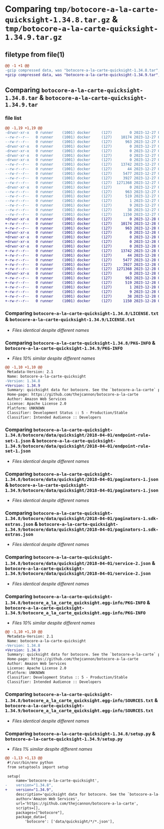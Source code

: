 # Comparing `tmp/botocore-a-la-carte-quicksight-1.34.8.tar.gz` & `tmp/botocore-a-la-carte-quicksight-1.34.9.tar.gz`

## filetype from file(1)

```diff
@@ -1 +1 @@
-gzip compressed data, was "botocore-a-la-carte-quicksight-1.34.8.tar", last modified: Wed Dec 27 01:06:54 2023, max compression
+gzip compressed data, was "botocore-a-la-carte-quicksight-1.34.9.tar", last modified: Thu Dec 28 01:06:56 2023, max compression
```

## Comparing `botocore-a-la-carte-quicksight-1.34.8.tar` & `botocore-a-la-carte-quicksight-1.34.9.tar`

### file list

```diff
@@ -1,19 +1,19 @@
-drwxr-xr-x   0 runner    (1001) docker     (127)        0 2023-12-27 01:06:54.803346 botocore-a-la-carte-quicksight-1.34.8/
--rw-r--r--   0 runner    (1001) docker     (127)    10174 2023-12-27 01:06:54.000000 botocore-a-la-carte-quicksight-1.34.8/LICENSE.txt
--rw-r--r--   0 runner    (1001) docker     (127)      963 2023-12-27 01:06:54.803346 botocore-a-la-carte-quicksight-1.34.8/PKG-INFO
-drwxr-xr-x   0 runner    (1001) docker     (127)        0 2023-12-27 01:06:54.799346 botocore-a-la-carte-quicksight-1.34.8/botocore/
-drwxr-xr-x   0 runner    (1001) docker     (127)        0 2023-12-27 01:06:54.799346 botocore-a-la-carte-quicksight-1.34.8/botocore/data/
-drwxr-xr-x   0 runner    (1001) docker     (127)        0 2023-12-27 01:06:54.799346 botocore-a-la-carte-quicksight-1.34.8/botocore/data/quicksight/
-drwxr-xr-x   0 runner    (1001) docker     (127)        0 2023-12-27 01:06:54.799346 botocore-a-la-carte-quicksight-1.34.8/botocore/data/quicksight/2018-04-01/
--rw-r--r--   0 runner    (1001) docker     (127)    13742 2023-12-27 01:06:29.000000 botocore-a-la-carte-quicksight-1.34.8/botocore/data/quicksight/2018-04-01/endpoint-rule-set-1.json
--rw-r--r--   0 runner    (1001) docker     (127)       44 2023-12-27 01:06:29.000000 botocore-a-la-carte-quicksight-1.34.8/botocore/data/quicksight/2018-04-01/examples-1.json
--rw-r--r--   0 runner    (1001) docker     (127)     5477 2023-12-27 01:06:29.000000 botocore-a-la-carte-quicksight-1.34.8/botocore/data/quicksight/2018-04-01/paginators-1.json
--rw-r--r--   0 runner    (1001) docker     (127)     3927 2023-12-27 01:06:29.000000 botocore-a-la-carte-quicksight-1.34.8/botocore/data/quicksight/2018-04-01/paginators-1.sdk-extras.json
--rw-r--r--   0 runner    (1001) docker     (127)  1271368 2023-12-27 01:06:29.000000 botocore-a-la-carte-quicksight-1.34.8/botocore/data/quicksight/2018-04-01/service-2.json
-drwxr-xr-x   0 runner    (1001) docker     (127)        0 2023-12-27 01:06:54.803346 botocore-a-la-carte-quicksight-1.34.8/botocore_a_la_carte_quicksight.egg-info/
--rw-r--r--   0 runner    (1001) docker     (127)      963 2023-12-27 01:06:54.000000 botocore-a-la-carte-quicksight-1.34.8/botocore_a_la_carte_quicksight.egg-info/PKG-INFO
--rw-r--r--   0 runner    (1001) docker     (127)      519 2023-12-27 01:06:54.000000 botocore-a-la-carte-quicksight-1.34.8/botocore_a_la_carte_quicksight.egg-info/SOURCES.txt
--rw-r--r--   0 runner    (1001) docker     (127)        1 2023-12-27 01:06:54.000000 botocore-a-la-carte-quicksight-1.34.8/botocore_a_la_carte_quicksight.egg-info/dependency_links.txt
--rw-r--r--   0 runner    (1001) docker     (127)        9 2023-12-27 01:06:54.000000 botocore-a-la-carte-quicksight-1.34.8/botocore_a_la_carte_quicksight.egg-info/top_level.txt
--rw-r--r--   0 runner    (1001) docker     (127)       38 2023-12-27 01:06:54.803346 botocore-a-la-carte-quicksight-1.34.8/setup.cfg
--rw-r--r--   0 runner    (1001) docker     (127)     1150 2023-12-27 01:06:54.000000 botocore-a-la-carte-quicksight-1.34.8/setup.py
+drwxr-xr-x   0 runner    (1001) docker     (127)        0 2023-12-28 01:06:56.542395 botocore-a-la-carte-quicksight-1.34.9/
+-rw-r--r--   0 runner    (1001) docker     (127)    10174 2023-12-28 01:06:56.000000 botocore-a-la-carte-quicksight-1.34.9/LICENSE.txt
+-rw-r--r--   0 runner    (1001) docker     (127)      963 2023-12-28 01:06:56.542395 botocore-a-la-carte-quicksight-1.34.9/PKG-INFO
+drwxr-xr-x   0 runner    (1001) docker     (127)        0 2023-12-28 01:06:56.538396 botocore-a-la-carte-quicksight-1.34.9/botocore/
+drwxr-xr-x   0 runner    (1001) docker     (127)        0 2023-12-28 01:06:56.538396 botocore-a-la-carte-quicksight-1.34.9/botocore/data/
+drwxr-xr-x   0 runner    (1001) docker     (127)        0 2023-12-28 01:06:56.538396 botocore-a-la-carte-quicksight-1.34.9/botocore/data/quicksight/
+drwxr-xr-x   0 runner    (1001) docker     (127)        0 2023-12-28 01:06:56.538396 botocore-a-la-carte-quicksight-1.34.9/botocore/data/quicksight/2018-04-01/
+-rw-r--r--   0 runner    (1001) docker     (127)    13742 2023-12-28 01:06:26.000000 botocore-a-la-carte-quicksight-1.34.9/botocore/data/quicksight/2018-04-01/endpoint-rule-set-1.json
+-rw-r--r--   0 runner    (1001) docker     (127)       44 2023-12-28 01:06:26.000000 botocore-a-la-carte-quicksight-1.34.9/botocore/data/quicksight/2018-04-01/examples-1.json
+-rw-r--r--   0 runner    (1001) docker     (127)     5477 2023-12-28 01:06:26.000000 botocore-a-la-carte-quicksight-1.34.9/botocore/data/quicksight/2018-04-01/paginators-1.json
+-rw-r--r--   0 runner    (1001) docker     (127)     3927 2023-12-28 01:06:26.000000 botocore-a-la-carte-quicksight-1.34.9/botocore/data/quicksight/2018-04-01/paginators-1.sdk-extras.json
+-rw-r--r--   0 runner    (1001) docker     (127)  1271368 2023-12-28 01:06:26.000000 botocore-a-la-carte-quicksight-1.34.9/botocore/data/quicksight/2018-04-01/service-2.json
+drwxr-xr-x   0 runner    (1001) docker     (127)        0 2023-12-28 01:06:56.542395 botocore-a-la-carte-quicksight-1.34.9/botocore_a_la_carte_quicksight.egg-info/
+-rw-r--r--   0 runner    (1001) docker     (127)      963 2023-12-28 01:06:56.000000 botocore-a-la-carte-quicksight-1.34.9/botocore_a_la_carte_quicksight.egg-info/PKG-INFO
+-rw-r--r--   0 runner    (1001) docker     (127)      519 2023-12-28 01:06:56.000000 botocore-a-la-carte-quicksight-1.34.9/botocore_a_la_carte_quicksight.egg-info/SOURCES.txt
+-rw-r--r--   0 runner    (1001) docker     (127)        1 2023-12-28 01:06:56.000000 botocore-a-la-carte-quicksight-1.34.9/botocore_a_la_carte_quicksight.egg-info/dependency_links.txt
+-rw-r--r--   0 runner    (1001) docker     (127)        9 2023-12-28 01:06:56.000000 botocore-a-la-carte-quicksight-1.34.9/botocore_a_la_carte_quicksight.egg-info/top_level.txt
+-rw-r--r--   0 runner    (1001) docker     (127)       38 2023-12-28 01:06:56.542395 botocore-a-la-carte-quicksight-1.34.9/setup.cfg
+-rw-r--r--   0 runner    (1001) docker     (127)     1150 2023-12-28 01:06:56.000000 botocore-a-la-carte-quicksight-1.34.9/setup.py
```

### Comparing `botocore-a-la-carte-quicksight-1.34.8/LICENSE.txt` & `botocore-a-la-carte-quicksight-1.34.9/LICENSE.txt`

 * *Files identical despite different names*

### Comparing `botocore-a-la-carte-quicksight-1.34.8/PKG-INFO` & `botocore-a-la-carte-quicksight-1.34.9/PKG-INFO`

 * *Files 10% similar despite different names*

```diff
@@ -1,10 +1,10 @@
 Metadata-Version: 2.1
 Name: botocore-a-la-carte-quicksight
-Version: 1.34.8
+Version: 1.34.9
 Summary: quicksight data for botocore. See the `botocore-a-la-carte` package for more info.
 Home-page: https://github.com/thejcannon/botocore-a-la-carte
 Author: Amazon Web Services
 License: Apache License 2.0
 Platform: UNKNOWN
 Classifier: Development Status :: 5 - Production/Stable
 Classifier: Intended Audience :: Developers
```

### Comparing `botocore-a-la-carte-quicksight-1.34.8/botocore/data/quicksight/2018-04-01/endpoint-rule-set-1.json` & `botocore-a-la-carte-quicksight-1.34.9/botocore/data/quicksight/2018-04-01/endpoint-rule-set-1.json`

 * *Files identical despite different names*

### Comparing `botocore-a-la-carte-quicksight-1.34.8/botocore/data/quicksight/2018-04-01/paginators-1.json` & `botocore-a-la-carte-quicksight-1.34.9/botocore/data/quicksight/2018-04-01/paginators-1.json`

 * *Files identical despite different names*

### Comparing `botocore-a-la-carte-quicksight-1.34.8/botocore/data/quicksight/2018-04-01/paginators-1.sdk-extras.json` & `botocore-a-la-carte-quicksight-1.34.9/botocore/data/quicksight/2018-04-01/paginators-1.sdk-extras.json`

 * *Files identical despite different names*

### Comparing `botocore-a-la-carte-quicksight-1.34.8/botocore/data/quicksight/2018-04-01/service-2.json` & `botocore-a-la-carte-quicksight-1.34.9/botocore/data/quicksight/2018-04-01/service-2.json`

 * *Files identical despite different names*

### Comparing `botocore-a-la-carte-quicksight-1.34.8/botocore_a_la_carte_quicksight.egg-info/PKG-INFO` & `botocore-a-la-carte-quicksight-1.34.9/botocore_a_la_carte_quicksight.egg-info/PKG-INFO`

 * *Files 10% similar despite different names*

```diff
@@ -1,10 +1,10 @@
 Metadata-Version: 2.1
 Name: botocore-a-la-carte-quicksight
-Version: 1.34.8
+Version: 1.34.9
 Summary: quicksight data for botocore. See the `botocore-a-la-carte` package for more info.
 Home-page: https://github.com/thejcannon/botocore-a-la-carte
 Author: Amazon Web Services
 License: Apache License 2.0
 Platform: UNKNOWN
 Classifier: Development Status :: 5 - Production/Stable
 Classifier: Intended Audience :: Developers
```

### Comparing `botocore-a-la-carte-quicksight-1.34.8/botocore_a_la_carte_quicksight.egg-info/SOURCES.txt` & `botocore-a-la-carte-quicksight-1.34.9/botocore_a_la_carte_quicksight.egg-info/SOURCES.txt`

 * *Files identical despite different names*

### Comparing `botocore-a-la-carte-quicksight-1.34.8/setup.py` & `botocore-a-la-carte-quicksight-1.34.9/setup.py`

 * *Files 1% similar despite different names*

```diff
@@ -1,13 +1,13 @@
 #!/usr/bin/env python
 from setuptools import setup
 
 setup(
     name='botocore-a-la-carte-quicksight',
-    version="1.34.8",
+    version="1.34.9",
     description='quicksight data for botocore. See the `botocore-a-la-carte` package for more info.',
     author='Amazon Web Services',
     url='https://github.com/thejcannon/botocore-a-la-carte',
     scripts=[],
     packages=["botocore"],
     package_data={
         'botocore': ['data/quicksight/*/*.json'],
```

